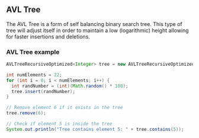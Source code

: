 
## AVL Tree

The AVL Tree is a form of self balancing binary search tree. This type of tree will adjust itself in order to maintain a low (logarithmic) height allowing for faster insertions and deletions.

### AVL Tree example

```java
AVLTreeRecursiveOptimized<Integer> tree = new AVLTreeRecursiveOptimized<>();

int numElements = 22;
for (int i = 0; i < numElements; i++) {
  int randNumber = (int)(Math.random() * 100);
  tree.insert(randNumber);
}

// Remove element 6 if it exists in the tree
tree.remove(6);

// Check if element 5 is inside the tree
System.out.println("Tree contains element 5: " + tree.contains(5));
```


